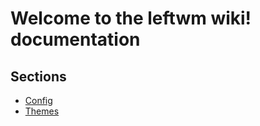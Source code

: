 # Welcome to the leftwm wiki! documentation 

## Sections  
* [Config](https://github.com/leftwm/leftwm/wiki/Config) 
* [Themes](https://github.com/leftwm/leftwm/wiki/Themes) 
